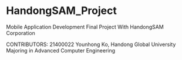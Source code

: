 # HandongSAM_Project
Mobile Application Development Final Project
With HandongSAM Corporation

CONTRIBUTORS:
  21400022 Younhong Ko, Handong Global University Majoring in Advanced Computer Engineering
  
